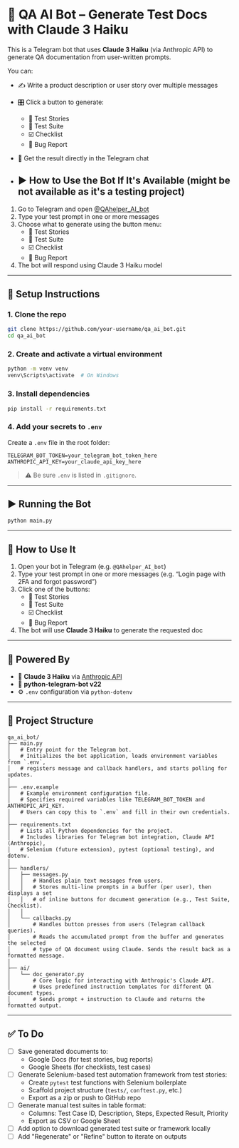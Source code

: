 # 🤖 QA AI Bot – Generate Test Docs with Claude 3 Haiku

This is a Telegram bot that uses **Claude 3 Haiku** (via Anthropic API) to generate QA documentation from user-written prompts.

You can:
- ✍️ Write a product description or user story over multiple messages
- 🎛️ Click a button to generate:
  - 🧪 Test Stories
  - 🧾 Test Suite
  - ☑️ Checklist
  - 🐞 Bug Report
- 📄 Get the result directly in the Telegram chat

- ## ▶️ How to Use the Bot If It's Available (might be not available as it's a testing project)

1. Go to Telegram and open [@QAhelper_AI_bot](https://t.me/QAhelper_AI_bot)
2. Type your test prompt in one or more messages
3. Choose what to generate using the button menu:
   - 🧪 Test Stories
   - 🧾 Test Suite
   - ☑️ Checklist
   - 🐞 Bug Report
4. The bot will respond using Claude 3 Haiku model

---

## 🔧 Setup Instructions

### 1. Clone the repo

```bash
git clone https://github.com/your-username/qa_ai_bot.git
cd qa_ai_bot
```

### 2. Create and activate a virtual environment

```bash
python -m venv venv
venv\Scripts\activate  # On Windows
```

### 3. Install dependencies

```bash
pip install -r requirements.txt
```

### 4. Add your secrets to `.env`

Create a `.env` file in the root folder:

```env
TELEGRAM_BOT_TOKEN=your_telegram_bot_token_here
ANTHROPIC_API_KEY=your_claude_api_key_here
```

> ⚠️ Be sure `.env` is listed in `.gitignore`.

---

## ▶️ Running the Bot

```bash
python main.py
```

---

## 🧪 How to Use It

1. Open your bot in Telegram (e.g. `@QAhelper_AI_bot`)
2. Type your test prompt in one or more messages (e.g. “Login page with 2FA and forgot password”)
3. Click one of the buttons:
   - 🧪 Test Stories
   - 🧾 Test Suite
   - ☑️ Checklist
   - 🐞 Bug Report
4. The bot will use **Claude 3 Haiku** to generate the requested doc

---

## 🧠 Powered By

- 🤖 **Claude 3 Haiku** via [Anthropic API](https://docs.anthropic.com)
- 💬 **python-telegram-bot v22**
- ⚙️ `.env` configuration via `python-dotenv`

---

## 📁 Project Structure

```plaintext
qa_ai_bot/
├── main.py
│   # Entry point for the Telegram bot.
│   # Initializes the bot application, loads environment variables from `.env`,
│   # registers message and callback handlers, and starts polling for updates.
│
├── .env.example
│   # Example environment configuration file.
│   # Specifies required variables like TELEGRAM_BOT_TOKEN and ANTHROPIC_API_KEY.
│   # Users can copy this to `.env` and fill in their own credentials.
│
├── requirements.txt
│   # Lists all Python dependencies for the project.
│   # Includes libraries for Telegram bot integration, Claude API (Anthropic),
│   # Selenium (future extension), pytest (optional testing), and dotenv.
│
├── handlers/
│   ├── messages.py
│   │   # Handles plain text messages from users.
│   │   # Stores multi-line prompts in a buffer (per user), then displays a set
│   │   # of inline buttons for document generation (e.g., Test Suite, Checklist).
│   │
│   └── callbacks.py
│       # Handles button presses from users (Telegram callback queries).
│       # Reads the accumulated prompt from the buffer and generates the selected
│       # type of QA document using Claude. Sends the result back as a formatted message.
│
├── ai/
│   └── doc_generator.py
│       # Core logic for interacting with Anthropic's Claude API.
│       # Uses predefined instruction templates for different QA document types.
│       # Sends prompt + instruction to Claude and returns the formatted output.
```

---

## ✅ To Do

- [ ] Save generated documents to:
  - Google Docs (for test stories, bug reports)
  - Google Sheets (for checklists, test cases)
- [ ] Generate Selenium-based test automation framework from test stories:
  - Create `pytest` test functions with Selenium boilerplate
  - Scaffold project structure (`tests/`, `conftest.py`, etc.)
  - Export as a zip or push to GitHub repo
- [ ] Generate manual test suites in table format:
  - Columns: Test Case ID, Description, Steps, Expected Result, Priority
  - Export as CSV or Google Sheet
- [ ] Add option to download generated test suite or framework locally
- [ ] Add "Regenerate" or "Refine" button to iterate on outputs
